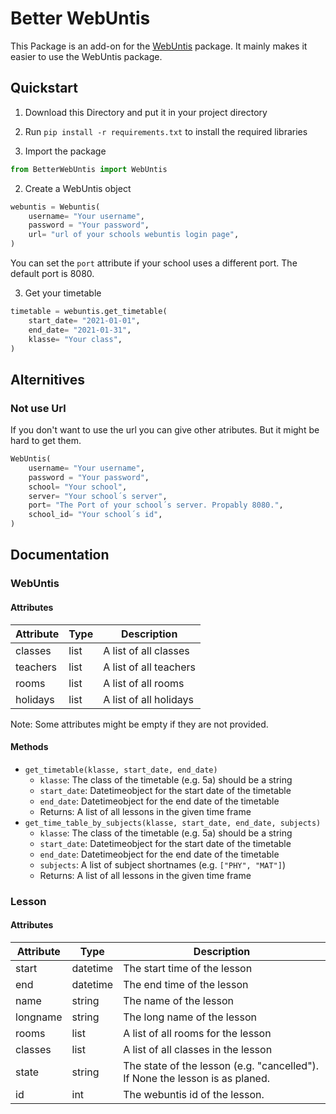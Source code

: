 # Better WebUntis
This Package is an add-on for the [WebUntis](https://github.com/python-webuntis/python-webuntis) package. It mainly makes it easier to use the WebUntis package.


## Quickstart
1. Download this Directory and put it in your project directory
2. Run `pip install -r requirements.txt` to install the required libraries

1. Import the package
```python
from BetterWebUntis import WebUntis
```

2. Create a WebUntis object
```python
webuntis = Webuntis(
    username= "Your username",
    password = "Your password",
    url= "url of your schools webuntis login page",
)
```
You can set the `port` attribute if your school uses a different port. The default port is 8080.

3. Get your timetable
```python
timetable = webuntis.get_timetable(
    start_date= "2021-01-01",
    end_date= "2021-01-31",
    klasse= "Your class",
)
```

## Alternitives
### Not use Url
If you don't want to use the url you can give other atributes. But it might be hard to get them. 
```python
WebUntis(
    username= "Your username",
    password = "Your password",
    school= "Your school",
    server= "Your school´s server",
    port= "The Port of your school´s server. Propably 8080.",
    school_id= "Your school´s id",
)
```


## Documentation
### WebUntis
#### Attributes
| Attribute | Type | Description |
| --- | --- | --- |
| classes | list | A list of all classes |
| teachers | list | A list of all teachers |
| rooms | list | A list of all rooms |
| holidays | list | A list of all holidays |
Note: Some attributes might be empty if they are not provided.

#### Methods
- `get_timetable(klasse, start_date, end_date)`
    - `klasse`: The class of the timetable (e.g. 5a) should be a string
    - `start_date`: Datetimeobject for the start date of the timetable
    - `end_date`: Datetimeobject for the end date of the timetable
    - Returns: A list of all lessons in the given time frame
- `get_time_table_by_subjects(klasse, start_date, end_date, subjects)`
    - `klasse`: The class of the timetable (e.g. 5a) should be a string
    - `start_date`: Datetimeobject for the start date of the timetable
    - `end_date`: Datetimeobject for the end date of the timetable
    - `subjects`: A list of subject shortnames (e.g. `["PHY", "MAT"]`)
    - Returns: A list of all lessons in the given time frame

### Lesson
#### Attributes
| Attribute | Type | Description                                                                  |
|-----------| --- |------------------------------------------------------------------------------|
| start     | datetime | The start time of the lesson                                                 |
| end       | datetime | The end time of the lesson                                                   |
| name      | string | The name of the lesson                                                       |
| longname  | string | The long name of the lesson                                                  |
| rooms     | list | A list of all rooms for the lesson                                           |
| classes   | list | A list of all classes in the lesson                                          |
|state | string | The state of the lesson (e.g. "cancelled"). If None the lesson is as planed. |
| id | int | The webuntis id of the lesson.                                               |
